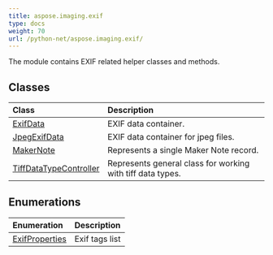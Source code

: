 ```yaml
---
title: aspose.imaging.exif
type: docs
weight: 70
url: /python-net/aspose.imaging.exif/
---
```



The module contains EXIF related helper classes and methods.

## **Classes**
|**Class**|**Description**|
| :- | :- |
|[ExifData](/imaging/python-net/aspose.imaging.exif/exifdata/)|EXIF data container.|
|[JpegExifData](/imaging/python-net/aspose.imaging.exif/jpegexifdata/)|EXIF data container for jpeg files.|
|[MakerNote](/imaging/python-net/aspose.imaging.exif/makernote/)|Represents a single Maker Note record.|
|[TiffDataTypeController](/imaging/python-net/aspose.imaging.exif/tiffdatatypecontroller/)|Represents general class for working with tiff data types.|
## **Enumerations**
|**Enumeration**|**Description**|
| :- | :- |
| [ExifProperties](/imaging/python-net/aspose.imaging.exif/exifproperties/) | Exif tags list |
